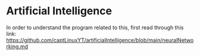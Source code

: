 # Artificial Intelligence

In order to understand the program related to this, first read through this link: https://github.com/captLinuxYT/artificialIntelligence/blob/main/neuralNetworking.md
